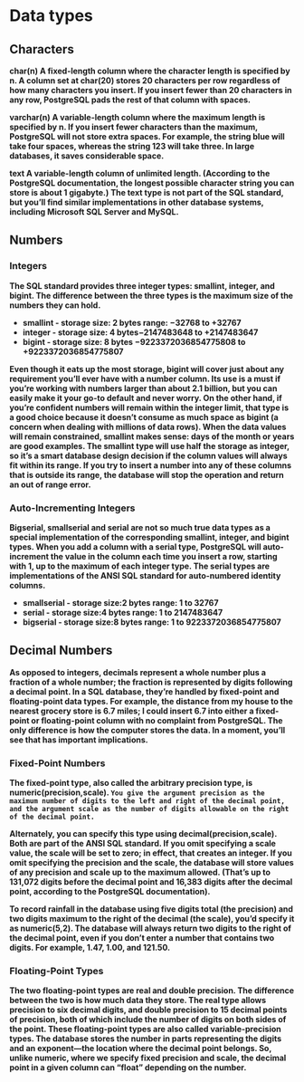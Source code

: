 # Data types
## Characters

<b>char(n)<b>
A fixed-length column where the character length is specified by n. A column set at char(20) stores 20 characters per row regardless of how many characters you insert. If you insert fewer than 20 characters in any row, PostgreSQL pads the rest of that column with spaces.

<b>varchar(n)<b>
A variable-length column where the maximum length is specified by n. If you insert fewer characters than the maximum, PostgreSQL will not store extra spaces. For example, the string blue will take four spaces, whereas the string 123 will take three. In large databases, it saves considerable space.

<b>text<b>
A variable-length column of unlimited length. (According to the PostgreSQL documentation, the longest possible character string you can store is about 1 gigabyte.) The text type is not part of the SQL standard, but you’ll find similar implementations in other database systems, including Microsoft SQL Server and MySQL.

## Numbers
### Integers
The SQL standard provides three integer types: smallint, integer, and bigint. The difference between the three types is the maximum size of the numbers they can hold.


* smallint - storage size: 2 bytes range: −32768 to +32767 
* integer - storage size: 4 bytes−2147483648 to +2147483647
* bigint - storage size: 8 bytes −9223372036854775808 to +9223372036854775807

Even though it eats up the most storage, bigint will cover just about any requirement you’ll ever have with a number column. Its use is a must if you’re working with numbers larger than about 2.1 billion, but you can easily make it your go-to default and never worry. On the other hand, if you’re confident numbers will remain within the integer limit, that type is a good choice because it doesn’t consume as much space as bigint (a concern when dealing with millions of data rows).
When the data values will remain constrained, smallint makes sense: days of the month or years are good examples. The smallint type will use half the storage as integer, so it’s a smart database design decision if the column values will always fit within its range.
If you try to insert a number into any of these columns that is outside its range, the database will stop the operation and return an out of range error.

### Auto-Incrementing Integers

Bigserial, smallserial and serial are not so much true data types as a special implementation of the corresponding smallint, integer, and bigint types. 
When you add a column with a serial type, PostgreSQL will auto-increment the value in the column each time you insert a row, starting with 1, up to the maximum of each integer type.
The serial types are implementations of the ANSI SQL standard for auto-numbered identity columns.

* smallserial - storage size:2 bytes range: 1 to 32767
* serial - storage size:4 bytes range: 1 to 2147483647
* bigserial - storage size:8 bytes range: 1 to 9223372036854775807

## Decimal Numbers
As opposed to integers, decimals represent a whole number plus a fraction of a whole number; the fraction is represented by digits following a decimal point. 
In a SQL database, they’re handled by fixed-point and floating-point data types. For example, the distance from my house to the nearest grocery store is 6.7 miles; I could insert 6.7 into either a fixed- point or floating-point column with no complaint from PostgreSQL. 
The only difference is how the computer stores the data. In a moment, you’ll see that has important implications.

### Fixed-Point Numbers
The fixed-point type, also called the arbitrary precision type, is numeric(precision,scale). 
`You give the argument precision as the maximum number of digits to the left and right of the decimal point, and the argument scale as the number of digits allowable on the right of the decimal point.`

 Alternately, you can specify this type using decimal(precision,scale). Both are part of the ANSI SQL standard. If you omit specifying a scale value, the scale will be set to zero; in effect, that creates an integer. If you omit specifying the precision and the scale, the database will store values of any precision and scale up to the maximum allowed. (That’s up to 131,072 digits before the decimal point and 16,383 digits after the decimal point, according to the PostgreSQL documentation).

To record rainfall in the database using five digits total (the precision) and two digits maximum to the right of the decimal (the scale), you’d specify it as numeric(5,2). The database will always return two digits to the right of the decimal point, even if you don’t enter a number that contains two digits. For example, 1.47, 1.00, and 121.50.

### Floating-Point Types
The two floating-point types are real and double precision. The difference between the two is how much data they store. The real type allows precision to six decimal digits, and double precision to 15 decimal points of precision, both of which include the number of digits on both sides of the point. These floating-point types are also called variable-precision types. The database stores the number in parts representing the digits and an exponent—the location where the decimal point belongs. So, unlike numeric, where we specify fixed precision and scale, the decimal point in a given column can “float” depending on the number.


